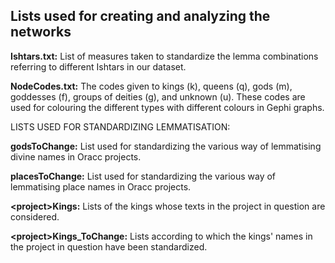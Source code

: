 ## Lists used for creating and analyzing the networks

<b>Ishtars.txt:</b> List of measures taken to standardize the lemma combinations referring to different Ishtars in our dataset.

<b>NodeCodes.txt:</b> The codes given to kings (k), queens (q), gods (m), goddesses (f), groups of deities (g), and unknown (u). These codes are used for colouring the different types with different colours in Gephi graphs.

LISTS USED FOR STANDARDIZING LEMMATISATION:

<b>godsToChange:</b> List used for standardizing the various way of lemmatising divine names in Oracc projects.

<b>placesToChange:</b> List used for standardizing the various way of lemmatising place names in Oracc projects.

<b>\<project\>Kings:</b> Lists of the kings whose texts in the project in question are considered.
  
<b>\<project\>Kings_ToChange:</b> Lists according to which the kings' names in the project in question have been standardized.
